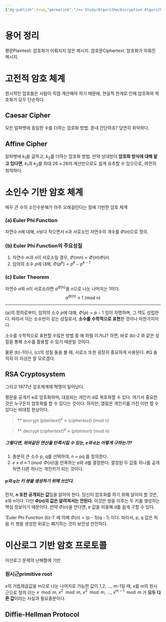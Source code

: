 ```yaml
---
{"dg-publish":true,"permalink":"/== Study/Algorithm/Encryption Algorithm./","created":"2023-12-07T04:35:10.000+09:00","updated":"2025-01-14T15:33:43.000+09:00"}
---
```



# 용어 정리

평문Plaintext: 암호화가 이뤄지지 않은 메시지.
암호문Ciphertext: 암호화가 이뤄진 메시지.

# 고전적 암호 체계
원시적인 암호들은 사람이 직접 계산해야 하기 때문에, 현실적 한계로 인해 암호화와 복호화가 모두 단순하다.
## Caesar Cipher
모든 알파벳에 동일한 수를 더하는 암호화 방법.
존내 간단하죠? 당연히 취약하다.
## Affine Cipher
알파벳에 $k_1$을 곱하고, $k_2$를 더하는 암호화 방법.
만약 상대방이 **암호화 방식에 대해 알고 있다면**, $k_1$과 $k_2$를 최대 $26\times26$의 계산만으로도 쉽게 유추할 수 있으므로, 여전히 취약하다.

# 소인수 기반 암호 체계
매우 큰 수의 소인수분해가 아주 오래걸린다는 점에 기반한 암호 체계

### (a) Euler Phi Function
자연수 $n$에 대해, $n$보다 작으면서 $n$과 서로소인 자연수의 개수를 $\Phi(n)$으로 정의.
### (b) Euler Phi Function의 주요성질
1. 자연수 $m$과 $n$이 서로소일 경우, $\Phi(mn) = \Phi(m)\Phi(n)$
2. 임의의 소수 $p$에 대해, $\Phi(p^k) = p^k - p^{k-1}$
### (c) Euler Theorem
자연수 $a$와 $n$이  서로소라면 $a^{\Phi(n)}$을 $n$으로 나눈 나머지는 1이다.
$$a^{\Phi(n)} \equiv 1 \text { (mod n)}$$ 

----
(a)의 정의로부터, 임의의 소수 $p$에 대해, $\Phi(p) = p - 1$ 임이 자명하며, 그 역도 성립한다. 따라서 이는 소수만이 갖는 성질로서, **소수를 수학적으로 표현**한 것이나 마찬가지이다.

소수를 수학적으로 표현할 수많은 방법 중 왜 하필 이거냐? 하면,
바로 (b)-2 와 같은 성질을 통해 소수를 활용할 수 있기 때문일 것이다.

물론 (b)-1이나, (c)의 성질 들을 볼 때, 서로소 또한 굉장히 중요하게 사용된다. #Q 솔직히 이 이상은 잘 모르겠다.

## RSA Cryptosystem
그리고 1977년 암호체계에 혁명이 일어났다.

평문을 공개키 e로 암호화하며, 대응되는 개인키 d로 복호화할 수 있다.
여기서 중요한 것은 누구든지 암호화를 할 수 있다는 것이다. 하지만, 열람은 개인키를 가진 이만 할 수 있다는 비대칭 현상이다.

>** encrypt
>${(plaintext)}^e \equiv {(ciphertext)}$ (mod n)

>** decrypt
>${(ciphertext)}^d \equiv {(plaintext)}$ (mod n)

##### 그렇다면, 위와같은 연산을 만족시킬 수 있는, e와 d는 어떻게 구하는가?
1. 충분히 큰 소수 p, q를 선택하여, n = pq 를 정의한다.
2. $e \times d \equiv 1 \pmod{\Phi(n)}$을 만족하는 e와 d를 결정한다. 결정된 두 값중 하나를 공개하면 다른 하나는 개인키가 되는 것이다.

##### p와 q는 키 쌍을 생성하기 위해 쓰인다.
먼저, **n 또한 공개되는 값**임을 알아야 한다.
당신이 암호화를 하기 위해 알아야 할 것은, e와 n이다.
다만 **$\Phi(n)$의 값은 알려져서는 안된다**. 이것은 쌍을 이루는 두 키를 생성하는 핵심 정보이기 때문이다. 만약 $\Phi(n)$을 안다면, e 값을 이용해 d를 쉽게 구할 수 있다.

'Euler Phi Function (b)-1' 에 의해 $\Phi(n)$ = (p - 1)(q - 1) 이다.
따라서, p, q 값은 처음 키 쌍을 생성한 뒤로는 폐기하는 것이 보안상 안전하다.

# 이산로그 기반 암호 프로토콜
이산로그 문제의 난해함에 기반

### 원시근primitive root
x의 거듭제곱값을 m으로 나눈 나머지로 가능한 값이 1,2, ..., m-1일 때, x를 m의 원시근으로 정의
이는 $x \mod m,\ x^2 \mod m,\ x^3 \mod m,\ \dots,\ x^{m-1} \mod m$ 가 **모두 다른 값**이라는 사실과 필요충분이다.

## Diffie-Hellman Protocol
